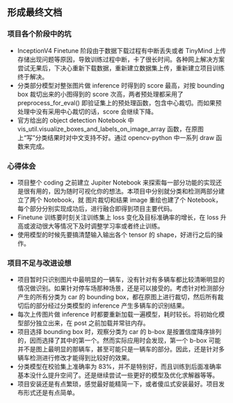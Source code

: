 ## 形成最终文档

### 项目各个阶段中的坑

- InceptionV4 Finetune 阶段由于数据下载过程有中断丢失或者 TinyMind 上传存储出现问题等原因，导致训练过程中断，卡了很长时间。各种网上解决方案尝试无果后，下决心重新下载数据，重新建立数据集上传，重新建立项目训练终于解决。
- 分类部分模型对整张图片做 inference 时得到的 score 最高，对按 bounding box 裁切出来的小图得到的 score 次高，两者预处理都采用了 preprocess_for_eval() 即验证集上的预处理函数，包含中心裁切。而如果预处理中没有采用中心裁切的话，score 会继续下降。
- 官方给出的 object detection Notebook 中 vis_util.visualize_boxes_and_labels_on_image_array 函数，在原图上“写”分类结果时对中文支持不好。通过 opencv-python 中一系列 draw 函数来完成。


### 心得体会

- 项目整个 coding 之前建立 Jupiter Notebook 来探索每一部分功能的实现还是很有用的，因为随时可视化你的想法。本项目中分别就分类和检测两部分建立了两个 Notebook，就 图片裁切和结果 image 重绘也建了个 Notebook，每个部分分别实现成功后，进行融合即得到项目主要代码。
- Finetune 训练要时刻关注训练集上 loss 变化及目标准确率的增长，在 loss 升高或波动很大等情况下及时调整学习率或者终止训练。
- 使用模型的时候先要搞清楚输入输出各个 tensor 的 shape，好进行之后的操作。


### 项目不足与改进设想

- 项目暂时只识别图片中最明显的一辆车，没有针对有多辆车都比较清晰明显的情况做识别。如果针对停车场那种场景，还是可以接受的。考虑针对检测部分产生的所有分类为 car 的 bounding box，都在原图上进行裁切，然后所有裁切后的部分经过分类模型的 inference 产生多辆车的识别结果。
- 每次上传图片做 inference 时都要重新加载一遍模型，耗时较长。将初始化模型部分独立出来，在 post 之前加载并常驻内存。
- 项目选择 bounding box 时，观察分类为 car 的 b-box 是按置信度降序排列的，因而选择了其中的第一个。然而实际应用时会发现，第一个 b-box 可能并不是图上最明显的那辆车，甚至可能只是一辆车的部分。因此，还是针对多辆车检测进行修改才能得到比较好的效果。
- 分类模型在校验集上准确率为 83%，并不是特别好，而且训练到后面准确率基本没什么提升空间了。还是继续尝试一些更好的模型及优化求解器等等。
- 项目安装还是有点繁琐，感觉最好能精简一下，或者傻瓜式安装最好。项目发布形式还是有点简单。

